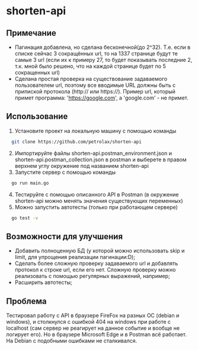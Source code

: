 # shorten-api

## Примечание
* Пагинация добавлена, но сделана бесконечной(до 2^32). Т.е. если в списке сейчас 3 сокращённых url, то на 1337 странице будут те самые 3 url (если их к примеру 27, то будет показывать последние 2, т.к. мной было решено, что на каждой странице будет по 5 сокращенных url)
* Сделана простая проверка на существование задаваемого пользователем url, поэтому все вводимые URL должны быть с припиской протокола (http:// или https://). Пример url, который примет программа: 'https://google.com', а 'google.com' - не примет.

## Использование
1. Установите проект на локальную машину с помощью команды 
  ```bash
    git clone https://github.com/petrolax/shorten-api
  ```
2. Импортируйте файлы shorten-api.postman_environment.json и shorten-api.postman_collection.json в postman и выберете в правом верхнем углу окружение под названием shorten-api
3. Запустите сервер с помощью команды 
  ```bash
    go run main.go
  ```
4. Тестируйте с помощью описанного API в Postman (в окружение shorten-api можно менять значения существующих переменных)
5. Можно запустить автотесты (только при работающем сервере)
  ```bash
    go test -v
  ```


## Возможности для улучшения
* Добавить полноценную БД (у которой можно использовать skip и limit, для упрощения реализации пагинации:D);
* Сделать более сложную проверку задаваемого url и добавлять протокол к строке url, если его нет. Сложную проверку можно реализовать с помощью регулярных выражений, например;
* Расширить автотесты;

## Проблема
Тестировал работу c API в браузере FireFox на разных ОС (debian и windows), и столкнулся с ошибкой 404 на windows при работе с localhost (сам сервер не реагирует на данное событие и вообще не логирует его). Но в браузере Microsoft Edge и в Postman всё работает. На Debian с подобными ошибками не сталкивался.
